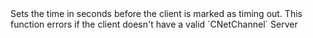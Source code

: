 <function name="SetTimeout" parent="CBaseClient" type="classfunc">
	<description>
		Sets the time in seconds before the client is marked as timing out.
		<note>
			This function errors if the client doesn't have a valid `CNetChannel`
		</note>
		<added version="0.7"></added>
	</description>
	<realm>Server</realm>
	<args>
		<arg name="seconds" type="number"></arg>
	</args>
</function>